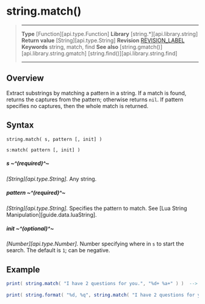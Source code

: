 
# string.match()

> --------------------- ------------------------------------------------------------------------------------------
> __Type__              [Function][api.type.Function]
> __Library__           [string.*][api.library.string]
> __Return value__      [String][api.type.String]
> __Revision__          [REVISION_LABEL](REVISION_URL)
> __Keywords__          string, match, find
> __See also__          [string.gmatch()][api.library.string.gmatch]
>								[string.find()][api.library.string.find]
> --------------------- ------------------------------------------------------------------------------------------


## Overview

Extract substrings by matching a pattern in a string. If a match is found, returns the captures from the pattern; otherwise returns `nil`. If pattern specifies no captures, then the whole match is returned.


## Syntax

	string.match( s, pattern [, init] ) 

	s:match( pattern [, init] )

##### s ~^(required)^~
_[String][api.type.String]._ Any string.

##### pattern ~^(required)^~
_[String][api.type.String]._ Specifies the pattern to match. See [Lua String Manipulation][guide.data.luaString].

##### init ~^(optional)^~
_[Number][api.type.Number]._ Number specifying where in `s` to start the search. The default is `1`; can be negative.


## Example

`````lua
print( string.match( "I have 2 questions for you.", "%d+ %a+" ) )  --> 2 questions
 
print( string.format( "%d, %q", string.match( "I have 2 questions for you.", "(%d+) (%a+)" ) ) )  --> 2, "questions"
`````